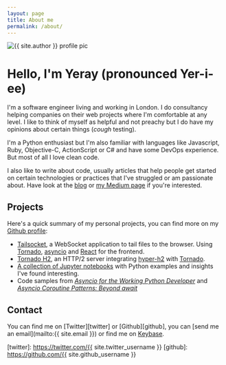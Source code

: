 ```yaml
---
layout: page
title: About me
permalink: /about/
---
```


<img src="{{ site.url }}/assets/yeray.jpg" alt="{{ site.author }} profile pic" class="profile-pic" />

# Hello, I'm Yeray (pronounced Yer-i-ee)

I'm a software engineer living and working in London. I do consultancy helping companies on their web projects where I'm comfortable at any level. I like to think of myself as helpful and not preachy but I do have my opinions about certain things (*cough* testing).

I'm a Python enthusiast but I'm also familiar with languages like Javascript, Ruby, Objective-C, ActionScript or C# and have some DevOps experience. But most of all I love clean code.

I also like to write about code, usually articles that help people get started on certain technologies or practices that I've struggled or am passionate about. Have look at the [blog](/) or [my Medium page](https://medium.com/@yeraydiazdiaz/) if you're interested.

## Projects

Here's a quick summary of my personal projects, you can find more on my [Github profile](github):

- [Tailsocket](https://github.com/yeraydiazdiaz/tailsocket), a WebSocket application to tail files to the browser. Using [Tornado](http://tornadoweb.org/), [asyncio](https://docs.python.org/3/library/asyncio.html) and [React](https://facebook.github.io/react/) for the frontend.
- [Tornado H2](https://github.com/yeraydiazdiaz/tornado_h2), an HTTP/2 server integrating [hyper-h2](https://python-hyper.org/h2/en/stable/) with [Tornado](http://tornadoweb.org/).
- [A collection of Jupyter notebooks](https://github.com/yeraydiazdiaz/notebooks) with Python examples and insights I've found interesting.
- Code samples from [*Asyncio for the Working Python Developer*](https://github.com/yeraydiazdiaz/asyncio-ftwpd) and [*Asyncio Coroutine Patterns: Beyond await*](https://github.com/yeraydiazdiaz/asyncio-coroutine-patterns)

## Contact

You can find me on [Twitter][twitter] or [Github][github], you can [send me an email](mailto:{{ site.email }}) or find me on [Keybase](https://keybase.io/yeray).

[twitter]: https://twitter.com/{{ site.twitter_username }}
[github]: https://github.com/{{ site.github_username }}